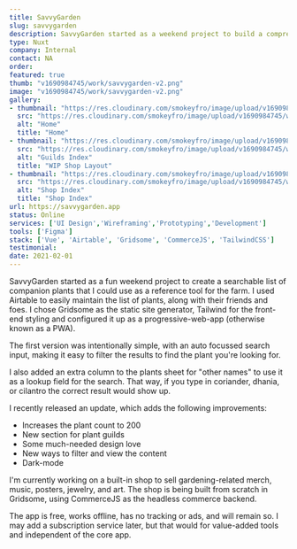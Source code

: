 ```yaml
---
title: SavvyGarden
slug: savvygarden
description: SavvyGarden started as a weekend project to build a comprehensive database of companion plants that I could use to plan our food production efforts on the farm.
type: Nuxt
company: Internal
contact: NA
order: 
featured: true
thumb: "v1690984745/work/savvygarden-v2.png"
image: "v1690984745/work/savvygarden-v2.png"
gallery:
- thumbnail: "https://res.cloudinary.com/smokeyfro/image/upload/v1690984745/work/savvygarden-v2.png"
  src: "https://res.cloudinary.com/smokeyfro/image/upload/v1690984745/work/savvygarden-v2.png"
  alt: "Home"
  title: "Home"
- thumbnail: "https://res.cloudinary.com/smokeyfro/image/upload/v1690984745/work/savvygarden-guilds.png"
  src: "https://res.cloudinary.com/smokeyfro/image/upload/v1690984745/work/savvygarden-guilds.png"
  alt: "Guilds Index"
  title: "WIP Shop Layout"
- thumbnail: "https://res.cloudinary.com/smokeyfro/image/upload/v1690984745/work/savvygarden-shop.png"
  src: "https://res.cloudinary.com/smokeyfro/image/upload/v1690984745/work/savvygarden-shop.png"
  alt: "Shop Index"
  title: "Shop Index"
url: https://savvygarden.app
status: Online
services: ['UI Design','Wireframing','Prototyping','Development']
tools: ['Figma']
stack: ['Vue', 'Airtable', 'Gridsome', 'CommerceJS', 'TailwindCSS']
testimonial: 
date: 2021-02-01
---
```

SavvyGarden started as a fun weekend project to create a searchable list of companion plants that I could use as a reference tool for the farm. I used Airtable to easily maintain the list of plants, along with their friends and foes. I chose Gridsome as the static site generator, Tailwind for the front-end styling and configured it up as a progressive-web-app (otherwise known as a PWA).

The first version was intentionally simple, with an auto focussed search input, making it easy to filter the results to find the plant you're looking for. 

I also added an extra column to the plants sheet for "other names" to use it as a lookup field for the search. That way, if you type in coriander, dhania, or cilantro the correct result would show up.

I recently released an update, which adds the following improvements:

- Increases the plant count to 200
- New section for plant guilds
- Some much-needed design love
- New ways to filter and view the content
- Dark-mode

I'm currently working on a built-in shop to sell gardening-related merch, music, posters, jewelry, and art. The shop is being built from scratch in Gridsome, using CommerceJS as the headless commerce backend. 

The app is free, works offline, has no tracking or ads, and will remain so. I may add a subscription service later, but that would for value-added tools and independent of the core app.